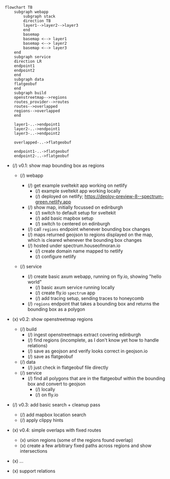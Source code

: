 ```mermaid
flowchart TB
    subgraph webapp
        subgraph stack
        direction TB
        layer1-->layer2-->layer3
        end
        basemap
        basemap <--> layer1
        basemap <--> layer2
        basemap <--> layer3
    end
    subgraph service
    direction LR
    endpoint1
    endpoint2
    end
    subgraph data
    flatgeobuf
    end
    subgraph build
    openstreetmap-->regions
    routes_provider-->routes
    routes-->overlapped
    regions-->overlapped
    end

    layer1-..->endpoint1
    layer2-..->endpoint1
    layer3-..->endpoint2

    overlapped-..->flatgeobuf

    endpoint1-..->flatgeobuf
    endpoint2-..->flatgeobuf
```

- (/) v0.1: show map bounding box as regions

  - (/) webapp

    - (/) get example sveltekit app working on netlify
      - (/) example sveltekit app working locally
      - (/) deployed on netlify; https://deploy-preview-8--spectrum-green.netlify.app
    - (/) show map, initially focussed on edinburgh
      - (/) switch to default setup for sveltekit
      - (/) add basic mapbox setup
      - (/) switch to centered on edinburgh
    - (/) call `regions` endpoint whenever bounding box changes
    - (/) maps returned geojson to regions displayed on the map, which is cleared whenever the bounding box changes
    - (/) hosted under spectrum.houseofmoran.io
      - (/) create domain name mapped to netlify
      - (/) configure netlify

  - (/) service
    - (/) create basic axum webapp, running on fly.io, showing "hello world"
      - (/) basic axum service running locally
      - (/) create fly.io `spectrum` app
      - (/) add tracing setup, sending traces to honeycomb
    - (/) `regions` endpoint that takes a bounding box and returns the bounding box as a polygon

- (x) v0.2: show openstreetmap regions
  - (/) build
    - (/) ingest openstreetmaps extract covering edinburgh
    - (/) find regions (incomplete, as I don't know yet how to handle relations)
    - (/) save as geojson and verify looks correct in geojson.io
    - (/) save as flatgeobuf
  - (/) data
    - (/) just check in flatgeobuf file directly
  - (/) service
    - (/) find all polygons that are in the flatgeobuf within the bounding box and convert to geojson
      - (/) locally
      - (/) on fly.io
- (/) v0.3: add basic search + cleanup pass
  - (/) add mapbox location search
  - (/) apply clippy hints
- (x) v0.4: simple overlaps with fixed routes
  - (x) union regions (some of the regions found overlap)
  - (x) create a few arbitrary fixed paths across regions and show intersections
- (x) ...
- (x) support relations
